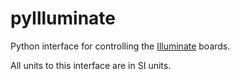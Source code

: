 # pyIlluminate

Python interface for controlling the [Illuminate](https://github.com/zfphil/illuminate) boards.

All units to this interface are in SI units.
